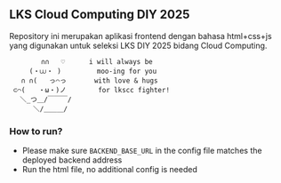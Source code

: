 ## LKS Cloud Computing DIY 2025

Repository ini merupakan aplikasi frontend dengan bahasa html+css+js yang digunakan untuk seleksi LKS DIY 2025 bidang Cloud Computing.
```
        ∩∩   ♡      i will always be  
     (・⩊・ )         moo-ing for you  
   ∩ ∩(   っ⌒っ       with love & hugs  
 ⊂⌒(　　・ω・)ノ        for lkscc fighter!
　 ＼_つ＿/￣￣￣/  
　　　 ＼/＿＿＿/
```

### How to run?
- Please make sure `BACKEND_BASE_URL` in the config file matches the deployed backend address
- Run the html file, no additional config is needed